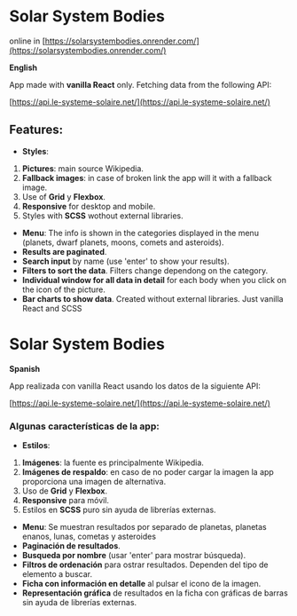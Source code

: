 # Solar System Bodies

online in [https://solarsystembodies.onrender.com/](https://solarsystembodies.onrender.com/)

**English**

App made with **vanilla React** only. Fetching data from the following API:

[https://api.le-systeme-solaire.net/](https://api.le-systeme-solaire.net/)

## Features:
- **Styles**:

1. **Pictures**: main source Wikipedia.
2. **Fallback images**: in case of broken link the app will it with a fallback image.
3. Use of **Grid** y **Flexbox**.
4. **Responsive** for desktop and mobile.
5. Styles with **SCSS** wothout external libraries.

- **Menu**: The info is shown in the categories displayed in the menu (planets, dwarf planets, moons, comets and asteroids).
- **Results are paginated**.
- **Search input** by name (use 'enter' to show your results).
- **Filters to sort the data**. Filters change dependong on the category.
- **Individual window for all data in detail** for each body when you click on the icon of the picture.
- **Bar charts to show data**. Created without external libraries. Just vanilla React and SCSS




# Solar System Bodies
**Spanish**

App realizada con vanilla React usando los datos de la siguiente API:

[https://api.le-systeme-solaire.net/](https://api.le-systeme-solaire.net/)

### Algunas características de la app:
- **Estilos**:

1. **Imágenes**: la fuente es principalmente Wikipedia.
2. **Imágenes de respaldo**: en caso de no poder cargar la imagen la app proporciona una imagen de alternativa.
3. Uso de **Grid** y **Flexbox**.
4. **Responsive** para móvil.
5. Estilos en **SCSS** puro sin ayuda de librerías externas.

- **Menu**: Se muestran resultados por separado de planetas, planetas enanos, lunas, cometas y asteroides
- **Paginación de resultados**.
- **Busqueda por nombre** (usar 'enter' para mostrar búsqueda).
- **Filtros de ordenación** para ostrar resultados. Dependen del tipo de elemento a buscar.
- **Ficha con información en detalle** al pulsar el icono de la imagen.
- **Representación gráfica** de resultados en la ficha con gráficas de barras sin ayuda de librerías externas.
